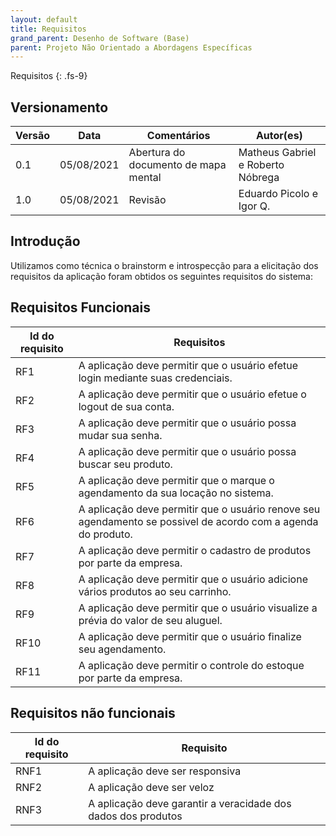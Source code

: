 ```yaml
---
layout: default
title: Requisitos
grand_parent: Desenho de Software (Base)
parent: Projeto Não Orientado a Abordagens Específicas
---
```


Requisitos
{: .fs-9}

## Versionamento

| Versão | Data | Comentários | Autor(es) |
|-------|------|-------------|-----------|
| 0.1 | 05/08/2021 | Abertura do documento de mapa mental | Matheus Gabriel e Roberto Nóbrega |
| 1.0 | 05/08/2021 | Revisão | Eduardo Picolo e Igor Q. |

## Introdução

Utilizamos como técnica o brainstorm e introspecção para a elicitação dos requisitos da aplicação foram obtidos os seguintes
requisitos do sistema:

## Requisitos Funcionais

| Id do requisito | Requisitos |
|--|--|
| RF1 | A aplicação deve permitir que o usuário efetue login mediante suas credenciais. |
| RF2 | A aplicação deve permitir que o usuário efetue o logout de sua conta. |
| RF3 | A aplicação deve permitir que o usuário possa mudar sua senha. |
| RF4 | A aplicação deve permitir que o usuário possa buscar seu produto. |
| RF5 | A aplicação deve permitir que o marque o agendamento da sua locação no sistema. |
| RF6 | A aplicação deve permitir que o usuário renove seu agendamento se possivel de acordo com a agenda do produto. |
| RF7 | A aplicação deve permitir o cadastro de produtos por parte da empresa. |
| RF8 | A aplicação deve permitir que o usuário adicione vários produtos ao seu carrinho. |
| RF9 | A aplicação deve permitir que o usuário visualize a prévia do valor de seu aluguel. |
| RF10 | A aplicação deve permitir que o usuário finalize seu agendamento. |
| RF11 | A aplicação deve permitir o controle do estoque por parte da empresa. |

## Requisitos não funcionais

| Id do requisito | Requisito |
|--|--|
| RNF1 | A aplicação deve ser responsiva |
| RNF2 | A aplicação deve ser veloz |
| RNF3 | A aplicação deve garantir a veracidade dos dados dos produtos |

